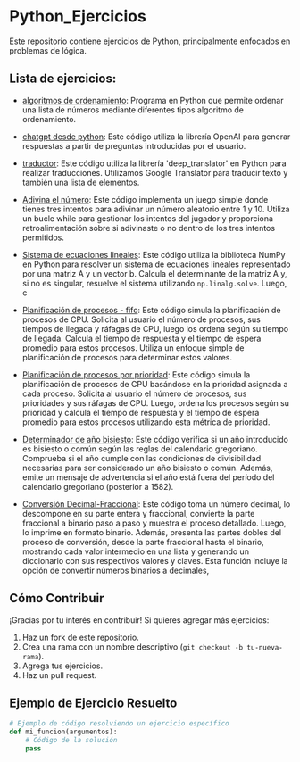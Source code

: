 # Python_Ejercicios

Este repositorio contiene ejercicios de Python, principalmente enfocados en problemas de lógica.

## Lista de ejercicios:

- [algoritmos de ordenamiento](https://github.com/JimcostDev/Python_Ejercicios/tree/master/ejercicios/algoritmos_ordenamiento): Programa en Python que permite ordenar una lista de números mediante diferentes tipos algoritmo de ordenamiento.

- [chatgpt desde python](https://github.com/JimcostDev/Python_Ejercicios/tree/master/ejercicios/chatgpt_desde_python): Este código utiliza la librería OpenAI para generar respuestas a partir de preguntas introducidas por el usuario.
  
- [traductor](https://github.com/JimcostDev/Python_Ejercicios/tree/master/ejercicios/traductor): Este código utiliza la librería 'deep_translator' en Python para realizar traducciones. Utilizamos Google Translator para traducir texto y también una lista de elementos.

- [Adivina el número](https://github.com/JimcostDev/Python_Ejercicios/blob/master/ejercicios/adivina_numero.py): Este código implementa un juego simple donde tienes tres intentos para adivinar un número aleatorio entre 1 y 10. Utiliza un bucle while para gestionar los intentos del jugador y proporciona retroalimentación sobre si adivinaste o no dentro de los tres intentos permitidos.

- [Sistema de ecuaciones lineales](https://github.com/JimcostDev/Python_Ejercicios/blob/master/ejercicios/algebra_lineal.py): Este código utiliza la biblioteca NumPy en Python para resolver un sistema de ecuaciones lineales representado por una matriz A y un vector b. Calcula el determinante de la matriz A y, si no es singular, resuelve el sistema utilizando `np.linalg.solve`. Luego, c

- [Planificación de procesos - fifo](https://github.com/JimcostDev/Python_Ejercicios/blob/master/ejercicios/algoritmo_planificacion_fifo.py): Este código simula la planificación de procesos de CPU. Solicita al usuario el número de procesos, sus tiempos de llegada y ráfagas de CPU, luego los ordena según su tiempo de llegada. Calcula el tiempo de respuesta y el tiempo de espera promedio para estos procesos. Utiliza un enfoque simple de planificación de procesos para determinar estos valores.

-  [Planificación de procesos por prioridad](https://github.com/JimcostDev/Python_Ejercicios/blob/master/ejercicios/algoritmo_planificacion_x_prioridades.py): Este código simula la planificación de procesos de CPU basándose en la prioridad asignada a cada proceso. Solicita al usuario el número de procesos, sus prioridades y sus ráfagas de CPU. Luego, ordena los procesos según su prioridad y calcula el tiempo de respuesta y el tiempo de espera promedio para estos procesos utilizando esta métrica de prioridad.

- [Determinador de año bisiesto](https://github.com/JimcostDev/Python_Ejercicios/blob/master/ejercicios/anio_comun_bisiesto.py): Este código verifica si un año introducido es bisiesto o común según las reglas del calendario gregoriano. Comprueba si el año cumple con las condiciones de divisibilidad necesarias para ser considerado un año bisiesto o común. Además, emite un mensaje de advertencia si el año está fuera del período del calendario gregoriano (posterior a 1582).

- [Conversión Decimal-Fraccional](https://github.com/JimcostDev/Python_Ejercicios/blob/master/ejercicios/bin.py): Este código toma un número decimal, lo descompone en su parte entera y fraccional, convierte la parte fraccional a binario paso a paso y muestra el proceso detallado. Luego, lo imprime en formato binario. Además, presenta las partes dobles del proceso de conversión, desde la parte fraccional hasta el binario, mostrando cada valor intermedio en una lista y generando un diccionario con sus respectivos valores y claves. Esta función incluye la opción de convertir números binarios a decimales, 



## Cómo Contribuir

¡Gracias por tu interés en contribuir! Si quieres agregar más ejercicios:
1. Haz un fork de este repositorio.
2. Crea una rama con un nombre descriptivo (`git checkout -b tu-nueva-rama`).
3. Agrega tus ejercicios.
4. Haz un pull request.

## Ejemplo de Ejercicio Resuelto

```python
# Ejemplo de código resolviendo un ejercicio específico
def mi_funcion(argumentos):
    # Código de la solución
    pass
